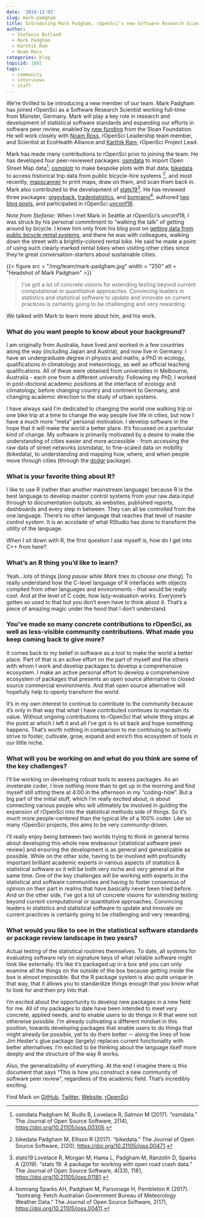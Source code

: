```yaml
---
date: '2019-12-03'
slug: mark-padgham
title: Introducing Mark Padgham, rOpenSci’s new Software Research Scientist
author:
  - Stefanie Butland
  - Mark Padgham
  - Karthik Ram
  - Noam Ross
categories: blog
topicid: 1892
tags:
  - community
  - interviews
  - staff
---
```

We’re thrilled to be introducing a new member of our team. Mark Padgham has joined rOpenSci as a Software Research Scientist working full-time from Münster, Germany. Mark will play a key role in research and development of statistical software standards and expanding our efforts in software peer review, enabled by [new funding](/blog/2019/07/15/expanding-software-review/) from the Sloan Foundation. He will work closely with [Noam Ross](/authors/noam-ross/), rOpenSci Leadership team member, and Scientist at EcoHealth Alliance and [Karthik Ram](/authors/karthik-ram/), rOpenSci Project Lead.

Mark has made many contributions to rOpenSci prior to joining the team. He has developed four peer-reviewed packages: [osmdata](https://docs.ropensci.org/osmdata/) to import Open Street Map data[^1]; [osmplotr](https://docs.ropensci.org/osmplotr/) to make bespoke plots with that data; [bikedata](https://docs.ropensci.org/bikedata/) to access historical trip data from public bicycle-hire systems [^2], and most recently, [mapscanner](https://github.com/ropensci/software-review/issues/330) to print maps, draw on them, and scan them back in. Mark also contributed to the development of [stats19](https://docs.ropensci.org/stats19/)[^3]. He has reviewed three packages: [piggyback](https://github.com/ropensci/software-review/issues/220), [tradestatistics](https://github.com/ropensci/software-review/issues/274), and [bomrang](https://github.com/ropensci/software-review/issues/121)[^4], authored [two blog posts](/authors/mark-padgham/), and participated in rOpenSci [unconf18](/blog/2018/06/05/unconf18/).

_Note from Stefanie:_ When I met Mark in Seattle at rOpenSci’s unconf18, I was struck by his personal commitment to “walking the talk” of getting around by bicycle. I knew him only from his blog post on [getting data from public bicycle rental systems](/blog/2017/10/17/bikedata/), and there he was with colleagues, walking down the street with a brightly-colored rental bike. He said he made a point of using such clearly marked rental bikes when visiting other cities since they’re great conversation-starters about sustainable cities.

{{< figure src = "/img/team/mark-padgham.jpg" width = "250" alt = "Headshot of Mark Padgham" >}}

> I’ve got a lot of concrete visions for extending testing beyond current computational or quantitative approaches. Convincing leaders in statistics and statistical software to update and innovate on current practices is certainly going to be challenging and very rewarding.

We talked with Mark to learn more about him, and his work.


### What do you want people to know about your background?

I am originally from Australia, have lived and worked in a few countries along the way (including Japan and Austria), and now live in Germany. I have an undergraduate degree in physics and maths, a PhD in ecology, qualifications in climatology and meteorology, as well as official teaching qualifications. All of these were obtained from universities in Melbourne, Australia - each one from a different university. Following my PhD, I worked in post-doctoral academic positions at the interface of ecology and climatology, before changing country and continent to Germany, and changing academic direction to the study of urban systems.

I have always said I’m dedicated to changing the world one walking trip or one bike trip at a time to change the way people live life in cities, but now I have a much more “meta” personal motivation. I develop software in the hope that it will make the world a better place. It’s focussed on a particular kind of change. My software is primarily motivated by a desire to make the understanding of cities easier and more accessible - from accessing the raw data of street networks (osmdata), to fine-scaled data on mobility (bikedata), to understanding and mapping how, where, and when people move through cities (through the [dodgr](https://github.com/ATFutures/dodgr) package).


### What is your favorite thing about R?

I like to use R (rather than another mainstream language) because R is the best language to develop master control systems from your raw data input through to documentation outputs, as websites, published reports, dashboards and every step in between. They can all be controlled from the one language. There’s no other language that reaches that level of master control system. It is an accolade of what RStudio has done to transform the utility of the language.

When I sit down with R, the first question I ask myself is, how do I get into C++ from here?


### What’s an R thing you’d like to learn?

Yeah…lots of things [_long pause while Mark tries to choose one thing_]. To really understand how the C-level language of R interfaces with objects compiled from other languages and environments - that would be really cool. And at the level of C code, how lazy-evaluation works. Everyone’s gotten so used to that but you don’t even have to think about it. That’s a piece of amazing magic under the hood that I don’t understand.


### You’ve made so many concrete contributions to rOpenSci, as well as less-visible community contributions. What made you keep coming back to give more?

It comes back to my belief in software as a tool to make the world a better place. Part of that is an active effort on the part of myself and the others with whom I work and develop packages to develop a comprehensive ecosystem. I make an active personal effort to develop a comprehensive ecosystem of packages that presents an open source alternative to closed source commercial environments. And that open source alternative will hopefully help to openly transform the world.

It’s in my own interest to continue to contribute to the community because it’s only in that way that what I have contributed continues to maintain its value. Without ongoing contributions to rOpenSci that whole thing stops at the point at which I left it and all I’ve got is to sit back and hope something happens. That’s worth nothing in comparison to me continuing to actively strive to foster, cultivate, grow, expand and enrich this ecosystem of tools in our little niche.


### What will you be working on and what do you think are some of the key challenges?

I’ll be working on developing robust tools to assess packages. As an inveterate coder, I love nothing more than to get up in the morning and find myself still sitting there at 4:00 in the afternoon in my “coding-hole”. But a big part of the initial stuff, which I’m really excited about, is about connecting various people who will ultimately be involved in guiding the expansion of rOpenSci into the statistical methods side of things. So it’s much more people-centered than the typical life of a 100% coder. Like so many rOpenSci projects, this aims to be very community-driven.

I’ll really enjoy being between two worlds trying to think in general terms about developing this whole new endeavour [statistical software peer review] and ensuring the development is as general and generalizable as possible. While on the other side, having to be involved with profoundly important brilliant academic experts in various aspects of statistics & statistical software so it will be both very niche and very general at the same time. One of the key challenges will be working with experts in the statistical and software communities and having to foster consensus of opinion on their part in realms that have basically never been tried before. And on the other side, I’ve got a lot of concrete visions for extending testing beyond current computational or quantitative approaches. Convincing leaders in statistics and statistical software to update and innovate on current practices is certainly going to be challenging and very rewarding.


### What would you like to see in the statistical software standards or package review landscape in two years?

Actual testing of the statistical routines themselves. To date, all systems for evaluating software rely on signature keys of what reliable software might look like externally. It’s like it’s packaged up in a box and you can only examine all the things on the outside of the box because getting inside the box is almost impossible. But the R package system is also quite unique in that way, that it allows you to standardize things enough that you know what to look for and then pry into that.

I’m excited about the opportunity to develop new packages in a new field for me. All of my packages to date have been intended to meet very concrete, applied needs, and to enable users to do things in R that were not otherwise possible. I’m already cultivating a different mindset in this position, towards developing packages that enable users to do things that might already be possible, yet to do them better -- along the lines of how Jim Hester's glue package (largely) replaces current functionality with better alternatives. I’m excited to be thinking about the language itself more deeply and the structure of the way R works.

Also, the generalizability of everything. At the end I imagine there is this document that says “This is how you construct a new community of software peer review”, regardless of the academic field. That’s incredibly exciting.

Find Mark on [GitHub](https://github.com/mpadge), [Twitter](https://twitter.com/bikesRdata), [Website](https://mpadge.github.io/), [rOpenSci](/authors/mark-padgham/)

[^1]: osmdata Padgham M, Rudis B, Lovelace R, Salmon M (2017). “osmdata.” The Journal of Open Source Software, 2(14), https://doi.org/10.21105/joss.00305.
[^2]: bikedata Padgham M, Ellison R (2017). “bikedata.” The Journal of Open Source Software, 2(20), https://doi.org/10.21105/joss.00471.
[^3]: stats19 Lovelace R, Morgan M, Hama L, Padgham M, Ranzolin D, Sparks A (2019). “stats 19: A package for working with open road crash data.” The Journal of Open Source Software, 4(33), 1181, https://doi.org/10.21105/joss.01181.
[^4]: bomrang Sparks AH, Padgham M, Parsonage H, Pembleton K (2017). “bomrang: Fetch Australian Government Bureau of Meteorology Weather Data.” The Journal of Open Source Software, 2(17), https://doi.org/10.21105/joss.00411.
